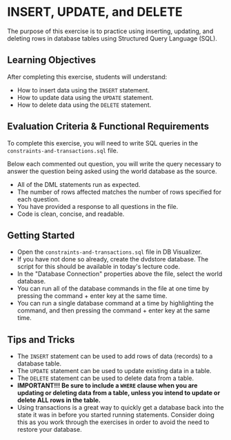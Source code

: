 # INSERT, UPDATE, and DELETE

The purpose of this exercise is to practice using inserting, updating, and deleting rows in database tables using Structured Query Language (SQL).

## Learning Objectives

After completing this exercise, students will understand:

* How to insert data using the `INSERT` statement.
* How to update data using the `UPDATE` statement.
* How to delete data using the `DELETE` statement.

## Evaluation Criteria & Functional Requirements

To complete this exercise, you will need to write SQL queries in the `constraints-and-transactions.sql` file.

Below each commented out question, you will write the query necessary to answer the question being asked using the world database as the source.

* All of the DML statements run as expected.
* The number of rows affected matches the number of rows specified for each question.
* You have provided a response to all questions in the file.
* Code is clean, concise, and readable.

## Getting Started

* Open the `constraints-and-transactions.sql` file in DB Visualizer.
* If you have not done so already, create the dvdstore database. The script for this should be available in today's lecture code.
* In the "Database Connection" properties above the file, select the world database.
* You can run all of the database commands in the file at one time by pressing the command + enter key at the same time.
* You can run a single database command at a time by highlighting the command, and then pressing the command + enter key at the same time.

## Tips and Tricks

* The `INSERT` statement can be used to add rows of data (records) to a database table.
* The `UPDATE` statement can be used to update existing data in a table.
* The `DELETE` statement can be used to delete data from a table.
* **IMPORTANT!!! Be sure to include a `WHERE` clause when you are updating or deleting data from a table, unless you intend to update or delete ALL rows in the table.**
* Using transactions is a great way to quickly get a database back into the state it was in before you started running statements. Consider doing this as you work through the exercises in order to avoid the need to restore your database.
